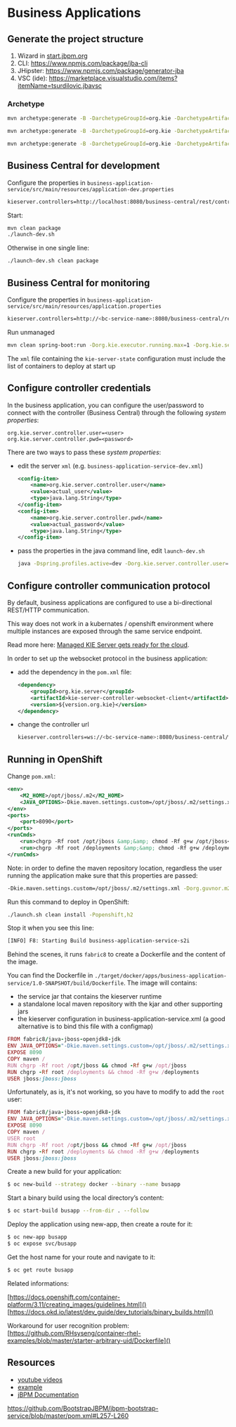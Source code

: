 Business Applications
============================================================

Generate the project structure
------------------------------------------------------------

1. Wizard in [start.jbpm.org]()
2. CLI: https://www.npmjs.com/package/jba-cli
3. JHipster: https://www.npmjs.com/package/generator-jba
4. VSC (ide): https://marketplace.visualstudio.com/items?itemName=tsurdilovic.jbavsc

### Archetype


```bash
mvn archetype:generate -B -DarchetypeGroupId=org.kie -DarchetypeArtifactId=kie-model-archetype -DarchetypeVersion=7.18.0.Final-redhat-00002 -DgroupId=com.company -DartifactId=test-model -Dversion=1.0-SNAPSHOT -Dpackage=com.company.model

mvn archetype:generate -B -DarchetypeGroupId=org.kie -DarchetypeArtifactId=kie-kjar-archetype -DarchetypeVersion=7.18.0.Final-redhat-00002 -DgroupId=com.company -DartifactId=test-kjar -Dversion=1.0-SNAPSHOT -Dpackage=com.company

mvn archetype:generate -B -DarchetypeGroupId=org.kie -DarchetypeArtifactId=kie-service-spring-boot-archetype -DarchetypeVersion=7.18.0.Final-redhat-00002 -DgroupId=com.company -DartifactId=test-service -Dversion=1.0-SNAPSHOT -Dpackage=com.company.service -DappType=bpm
```

Business Central for development
------------------------------------------------------------

Configure the properties in  `business-application-service/src/main/resources/application-dev.properties`

```bash
kieserver.controllers=http://localhost:8080/business-central/rest/controller
```

Start:

```bash
mvn clean package
./launch-dev.sh
```

Otherwise in one single line:

```bash
./launch-dev.sh clean package
```

Business Central for monitoring
------------------------------------------------------------

Configure the properties in  `business-application-service/src/main/resources/application.properties`

```bash
kieserver.controllers=http://<bc-service-name>:8080/business-central/rest/controller
```

Run unmanaged

```bash
mvn clean spring-boot:run -Dorg.kie.executor.running.max=1 -Dorg.kie.server.startup.strategy=LocalContainersStartupStrategy
```

The `xml` file containing the `kie-server-state` configuration must include the list of containers to deploy at start up

Configure controller credentials
------------------------------------------------------------

In the business application, you can configure the user/password to connect with the controller (Business Central) through the following *system properties*:

    org.kie.server.controller.user=<user>
    org.kie.server.controller.pwd=<password>

There are two ways to pass these *system properties*:

- edit the server `xml` (e.g. `business-application-service-dev.xml`)

    ```xml
    <config-item>
        <name>org.kie.server.controller.user</name>
        <value>actual_user</value>
        <type>java.lang.String</type>
    </config-item>
    <config-item>
        <name>org.kie.server.controller.pwd</name>
        <value>actual_password</value>
        <type>java.lang.String</type>
    </config-item>
    ```

- pass the properties in the java command line, edit `launch-dev.sh`

    ```bash
    java -Dspring.profiles.active=dev -Dorg.kie.server.controller.user=<user> -Dorg.kie.server.controller.pwd=<password> -jar "$executable"
    ```

Configure controller communication protocol
------------------------------------------------------------

By default, business applications are configured to use a bi-directional REST/HTTP communication.

This way does not work in a kubernates / openshift environment where multiple instances are exposed through the same service endpoint.

Read more here: [Managed KIE Server gets ready for the cloud](http://mswiderski.blogspot.com/2017/08/managed-kie-server-gets-ready-for-cloud.html).

In order to set up the websocket protocol in the business application:

- add the dependency in the `pom.xml` file:

    ```xml
    <dependency>
        <groupId>org.kie.server</groupId>
        <artifactId>kie-server-controller-websocket-client</artifactId>
        <version>${version.org.kie}</version>
    </dependency>
    ```

- change the controller url

    ```bash
    kieserver.controllers=ws://<bc-service-name>:8080/business-central/websocket/controller
    ```

Running in OpenShift
------------------------------------------------------------

Change `pom.xml`:

```xml
<env>
    <M2_HOME>/opt/jboss/.m2</M2_HOME>
    <JAVA_OPTIONS>-Dkie.maven.settings.custom=/opt/jboss/.m2/settings.xml -Dorg.guvnor.m2repo.dir=/opt/jboss/.m2/repository</JAVA_OPTIONS>
</env>
<ports>
    <port>8090</port>
</ports>
<runCmds>
    <run>chgrp -Rf root /opt/jboss &amp;&amp; chmod -Rf g+w /opt/jboss</run>
    <run>chgrp -Rf root /deployments &amp;&amp; chmod -Rf g+w /deployments</run>
</runCmds>
```

Note: in order to define the maven repository location, regardless the user running the application make sure that this properties are passed:

```bash
-Dkie.maven.settings.custom=/opt/jboss/.m2/settings.xml -Dorg.guvnor.m2repo.dir=/opt/jboss/.m2/repository
```

Run this command to deploy in OpenShift:

```sh
./launch.sh clean install -Popenshift,h2
```

Stop it when you see this line:

```bash
[INFO] F8: Starting Build business-application-service-s2i
```

Behind the scenes, it runs `fabric8` to create a Dockerfile and the content of the image.

You can find the Dockerfile in `./target/docker/apps/business-application-service/1.0-SNAPSHOT/build/Dockerfile`.
The image will contains:

- the service jar that contains the kieserver runtime
- a standalone local maven repository with the kjar and other supporting jars
- the kieserver configuration in business-application-service.xml (a good alternative is to bind this file with a configmap)

```ruby
FROM fabric8/java-jboss-openjdk8-jdk
ENV JAVA_OPTIONS="-Dkie.maven.settings.custom=/opt/jboss/.m2/settings.xml -Dorg.guvnor.m2repo.dir=/opt/jboss/.m2/repository" M2_HOME=/opt/jboss/.m2
EXPOSE 8090
COPY maven /
RUN chgrp -Rf root /opt/jboss && chmod -Rf g+w /opt/jboss
RUN chgrp -Rf root /deployments && chmod -Rf g+w /deployments
USER jboss:jboss:jboss
```

Unfortunately, as is, it's not working, so you have to modify to add the `root` user:

```ruby
FROM fabric8/java-jboss-openjdk8-jdk
ENV JAVA_OPTIONS="-Dkie.maven.settings.custom=/opt/jboss/.m2/settings.xml -Dorg.guvnor.m2repo.dir=/opt/jboss/.m2/repository" M2_HOME=/opt/jboss/.m2
EXPOSE 8090
COPY maven /
USER root
RUN chgrp -Rf root /opt/jboss && chmod -Rf g+w /opt/jboss
RUN chgrp -Rf root /deployments && chmod -Rf g+w /deployments
USER jboss:jboss:jboss
```

Create a new build for your application:

```sh
$ oc new-build --strategy docker --binary --name busapp
```

Start a binary build using the local directory’s content:

```bash
$ oc start-build busapp --from-dir . --follow
```

Deploy the application using new-app, then create a route for it:

```bash
$ oc new-app busapp
$ oc expose svc/busapp
```

Get the host name for your route and navigate to it:

```bash
$ oc get route busapp
```

Related informations:

[https://docs.openshift.com/container-platform/3.11/creating_images/guidelines.html]()
[https://docs.okd.io/latest/dev_guide/dev_tutorials/binary_builds.html]()

Workaround for user recognition problem:
[https://github.com/RHsyseng/container-rhel-examples/blob/master/starter-arbitrary-uid/Dockerfile]()


Resources
------------------------------------------------------------

- [youtube videos](https://www.youtube.com/user/tsurdilovic/videos?view_as=subscriber)
- [example](https://github.com/BootstrapJBPM)
- [jBPM Documentation](https://docs.jboss.org/jbpm/release/7.19.0.Final/jbpm-docs/html_single/#_businessappoverview)

https://github.com/BootstrapJBPM/jbpm-bootstrap-service/blob/master/pom.xml#L257-L260